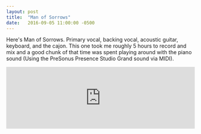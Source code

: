 ```yaml
---
layout: post
title:  "Man of Sorrows"
date:   2016-09-05 11:00:00 -0500
---
```

Here's Man of Sorrows.  Primary vocal, backing vocal, acoustic guitar, keyboard, and the cajon.  This one took me roughly 5 hours to record and mix and a good chunk of that time was spent playing around with the piano sound (Using the PreSonus Presence Studio Grand sound via MIDI).

<iframe width="100%" height="166" scrolling="no" frameborder="no" src="https://w.soundcloud.com/player/?url=https%3A//api.soundcloud.com/tracks/281492153&amp;color=ff5500&amp;auto_play=false&amp;hide_related=false&amp;show_comments=true&amp;show_user=true&amp;show_reposts=false"></iframe>